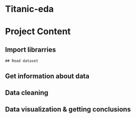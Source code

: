 # Titanic-eda
# Project Content
   ## Import librarries
    ## Read dataset
   ## Get information about data
   ## Data cleaning
   ## Data visualization & getting conclusions
